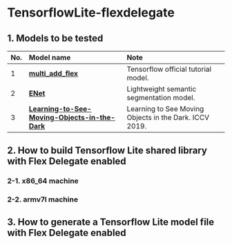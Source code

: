 # TensorflowLite-flexdelegate

## 1. Models to be tested
|No.|Model name|Note|
|:--|:--|:--|
|1|**[multi_add_flex](https://github.com/tensorflow/tensorflow/tree/master/tensorflow/lite/testdata)**|Tensorflow official tutorial model.|
|2|**[ENet](https://github.com/PINTO0309/TensorFlow-ENet.git)**|Lightweight semantic segmentation model.|
|3|**[Learning-to-See-Moving-Objects-in-the-Dark](https://github.com/MichaelHYJiang/Learning-to-See-Moving-Objects-in-the-Dark)**|Learning to See Moving Objects in the Dark. ICCV 2019.|

## 2. How to build Tensorflow Lite shared library with Flex Delegate enabled
### 2-1. x86_64 machine
### 2-2. armv7l machine


## 3. How to generate a Tensorflow Lite model file with Flex Delegate enabled
